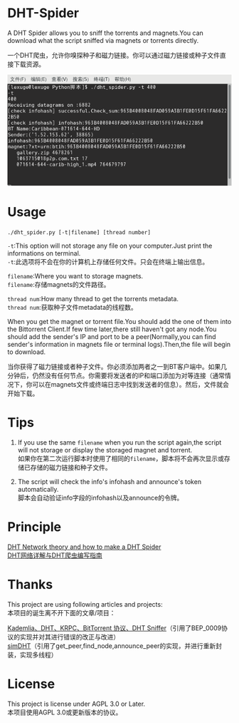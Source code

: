 # DHT-Spider
A DHT Spider allows you to sniff the torrents and magnets.You can download what the script sniffed via magnets or torrents directly.

一个DHT爬虫，允许你嗅探种子和磁力链接。你可以通过磁力链接或种子文件直接下载资源。

![](/2017-07-22-103921_680x336_scrot.png)

# Usage
```./dht_spider.py [-t|filename] [thread number]```

```-t```:This option will not storage any file on your computer.Just print the informations on terminal.  
```-t```:此选项将不会在你的计算机上存储任何文件。只会在终端上输出信息。

```filename```:Where you want to storage magnets.  
```filename```:存储magnets的文件路径。

```thread num```:How many thread to get the torrents metadata.  
```thread num```:获取种子文件metadata的线程数。

When you get the magnet or torrent file.You should add the one of them into the Bittorrent Client.If few time later,there still haven't got  any node.You should add the sender's IP and port to be a peer(Normally,you can find sender's information in magnets file or terminal logs).Then,the file will begin to download.

当你获得了磁力链接或者种子文件。你必须添加两者之一到BT客户端中。如果几分钟后，仍然没有任何节点。你需要将发送者的IP和端口添加为对等连接（通常情况下，你可以在magnets文件或终端日志中找到发送者的信息）。然后，文件就会开始下载。

# Tips
1. If you use the same ```filename``` when you run the script again,the script will not storage or display the storaged magnet and torrent.  
如果你在第二次运行脚本时使用了相同的```filename```，脚本将不会再次显示或存储已存储的磁力链接和种子文件。

2. The script will check the info's infohash and announce's token automatically.  
脚本会自动验证info字段的infohash以及announce的令牌。

# Principle
[DHT Network theory and how to make a DHT Spider](https://lexuge.github.io/jekyll/update/2017/07/22/DHT%E7%BD%91%E7%BB%9C%E8%AF%A6%E8%A7%A3%E4%B8%8EDHT%E7%88%AC%E8%99%AB%E7%BC%96%E5%86%99%E6%8C%87%E5%8D%97.html)  
[DHT网络详解与DHT爬虫编写指南](https://lexuge.github.io/jekyll/update/2017/07/22/DHT%E7%BD%91%E7%BB%9C%E8%AF%A6%E8%A7%A3%E4%B8%8EDHT%E7%88%AC%E8%99%AB%E7%BC%96%E5%86%99%E6%8C%87%E5%8D%97.html)

# Thanks
This project are using following articles and projects:  
本项目的诞生离不开下面的文章/项目：

[Kademlia、DHT、KRPC、BitTorrent 协议、DHT Sniffer](http://www.cnblogs.com/LittleHann/p/6180296.html)（引用了BEP_0009协议的实现并对其进行错误的改正与改进）  
[simDHT](https://github.com/fanpei91/simDHT)（引用了get_peer,find_node,announce_peer的实现，并进行重新封装，实现多线程）

# License
This project is license under AGPL 3.0 or Later.  
本项目使用AGPL 3.0或更新版本的协议。
